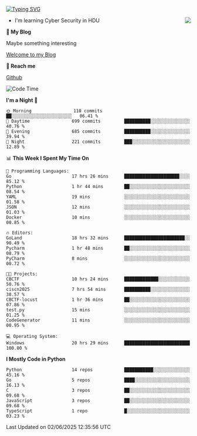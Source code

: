 [![Typing SVG](https://readme-typing-svg.herokuapp.com?font=Fira+Code&pause=1000&random=false&width=450&height=60&lines=Hello+%F0%9F%91%8B%F0%9F%8F%BB;I'm+JBNRZ)](https://git.io/typing-svg)

<a href="#">
  <img align="right" src="https://github-readme-stats.vercel.app/api?username=JBNRZ&show_icons=true&bg_color=15,f2f7fd,E0EAFC" />
</a>

- I'm learning Cyber Security in HDU

 **🌱 My Blog**

Maybe something interesting

[Welcome to my Blog](https://jbnrz.com.cn/)

 **💬 Reach me** 

[Github](https://github.com/JBNRZ)


<!--START_SECTION:waka-->
![Code Time](http://img.shields.io/badge/Code%20Time-1%2C213%20hrs-blue)

**I'm a Night 🦉** 

```text
🌞 Morning                110 commits         ██░░░░░░░░░░░░░░░░░░░░░░░   06.41 % 
🌆 Daytime                699 commits         ██████████░░░░░░░░░░░░░░░   40.76 % 
🌃 Evening                685 commits         ██████████░░░░░░░░░░░░░░░   39.94 % 
🌙 Night                  221 commits         ███░░░░░░░░░░░░░░░░░░░░░░   12.89 % 
```


📊 **This Week I Spent My Time On** 

```text
💬 Programming Languages: 
Go                       17 hrs 26 mins      █████████████████████░░░░   85.12 % 
Python                   1 hr 44 mins        ██░░░░░░░░░░░░░░░░░░░░░░░   08.54 % 
YAML                     19 mins             ░░░░░░░░░░░░░░░░░░░░░░░░░   01.58 % 
JSON                     12 mins             ░░░░░░░░░░░░░░░░░░░░░░░░░   01.03 % 
Docker                   10 mins             ░░░░░░░░░░░░░░░░░░░░░░░░░   00.85 % 

🔥 Editors: 
GoLand                   18 hrs 32 mins      ███████████████████████░░   90.49 % 
Pycharm                  1 hr 48 mins        ██░░░░░░░░░░░░░░░░░░░░░░░   08.79 % 
PyCharm                  8 mins              ░░░░░░░░░░░░░░░░░░░░░░░░░   00.72 % 

🐱‍💻 Projects: 
CBCTF                    10 hrs 24 mins      █████████████░░░░░░░░░░░░   50.76 % 
ciscn2025                7 hrs 54 mins       ██████████░░░░░░░░░░░░░░░   38.57 % 
CBCTF-locust             1 hr 36 mins        ██░░░░░░░░░░░░░░░░░░░░░░░   07.86 % 
test.py                  15 mins             ░░░░░░░░░░░░░░░░░░░░░░░░░   01.25 % 
CodeGenerator            11 mins             ░░░░░░░░░░░░░░░░░░░░░░░░░   00.95 % 

💻 Operating System: 
Windows                  20 hrs 29 mins      █████████████████████████   100.00 % 
```

**I Mostly Code in Python** 

```text
Python                   14 repos            ███████████░░░░░░░░░░░░░░   45.16 % 
Go                       5 repos             ████░░░░░░░░░░░░░░░░░░░░░   16.13 % 
C                        3 repos             ██░░░░░░░░░░░░░░░░░░░░░░░   09.68 % 
JavaScript               3 repos             ██░░░░░░░░░░░░░░░░░░░░░░░   09.68 % 
TypeScript               1 repo              █░░░░░░░░░░░░░░░░░░░░░░░░   03.23 % 
```




 Last Updated on 02/06/2025 12:35:56 UTC
<!--END_SECTION:waka-->
